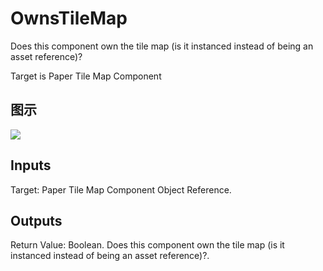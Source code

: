 # OwnsTileMap

Does this component own the tile map (is it instanced instead of being an asset reference)?

Target is Paper Tile Map Component

## 图示

![]($-20221218-21024059.png)

## Inputs

Target: Paper Tile Map Component Object Reference.  

## Outputs

Return Value: Boolean. Does this component own the tile map (is it instanced instead of being an asset reference)?.

